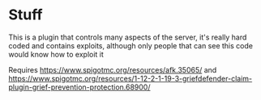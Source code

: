 # Stuff
This is a plugin that controls many aspects of the server, it's really hard coded and contains exploits, although only people that can see this code would know how to exploit it

Requires https://www.spigotmc.org/resources/afk.35065/ and https://www.spigotmc.org/resources/1-12-2-1-19-3-griefdefender-claim-plugin-grief-prevention-protection.68900/
